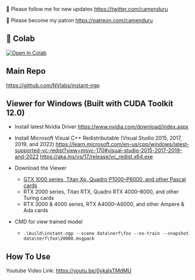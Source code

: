 🐣 Please follow me for new updates https://twitter.com/camenduru

🤑 Please become my patron https://patreon.com/camenduru

## 🦒 Colab
[![Open In Colab](https://colab.research.google.com/assets/colab-badge.svg)](https://colab.research.google.com/github/camenduru/instant-ngp-colab/blob/main/instant_ngp.ipynb)

## Main Repo
https://github.com/NVlabs/instant-ngp

## Viewer for Windows (Built with CUDA Toolkit 12.0)
- Install latest Nvidia Driver
https://www.nvidia.com/download/index.aspx

- Install Microsoft Visual C++ Redistributable  (Visual Studio 2015, 2017, 2019, and 2022)
https://learn.microsoft.com/en-us/cpp/windows/latest-supported-vc-redist?view=msvc-170#visual-studio-2015-2017-2019-and-2022
https://aka.ms/vs/17/release/vc_redist.x64.exe

- Download the Viewer
  - [GTX 1000 series, Titan Xp, Quadro P1000–P6000, and other Pascal cards](https://github.com/camenduru/instant-ngp-colab/releases/download/v1.0/instant-ngp-win-1000.zip)
  - RTX 2000 series, Titan RTX, Quadro RTX 4000–8000, and other Turing cards
  - RTX 3000 & 4000 series, RTX A4000–A6000, and other Ampere & Ada cards

- CMD for view trained model 
  - `.\build\instant-ngp --scene data\nerf\fox --no-train --snapshot data\nerf\fox\20000.msgpack`

## How To Use
Youtube Video Link: https://youtu.be/0ykalxTMdMU

